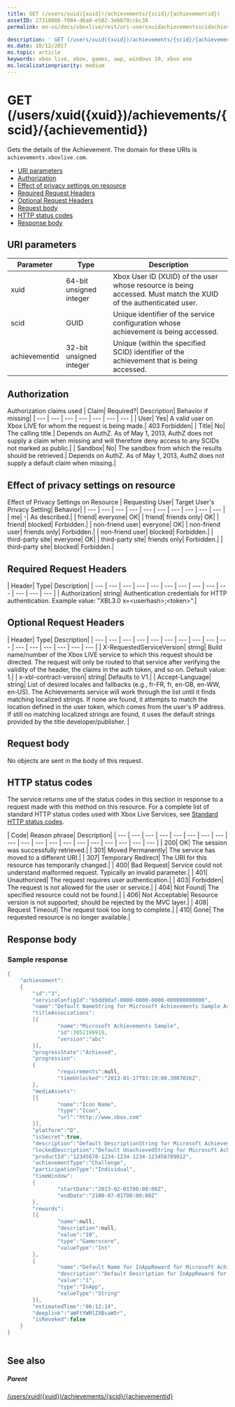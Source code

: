 ```yaml
---
title: GET (/users/xuid({xuid})/achievements/{scid}/{achievementid})
assetID: 27318886-f084-d6a8-e582-3eb070ccbc38
permalink: en-us/docs/xboxlive/rest/uri-usersxuidachievementsscidachievementidget.html

description: ' GET (/users/xuid({xuid})/achievements/{scid}/{achievementid})'
ms.date: 10/12/2017
ms.topic: article
keywords: xbox live, xbox, games, uwp, windows 10, xbox one
ms.localizationpriority: medium
---
```

# GET (/users/xuid({xuid})/achievements/{scid}/{achievementid})
Gets the details of the Achievement. 
The domain for these URIs is `achievements.xboxlive.com`.
 
  * [URI parameters](#ID4EV)
  * [Authorization](#ID4EAB)
  * [Effect of privacy settings on resource](#ID4E4C)
  * [Required Request Headers](#ID4EPG)
  * [Optional Request Headers](#ID4EPH)
  * [Request body](#ID4ECBAC)
  * [HTTP status codes](#ID4ENBAC)
  * [Response body](#ID4EBGAC)
 
<a id="ID4EV"></a>

 
## URI parameters
 
| Parameter| Type| Description| 
| --- | --- | --- | 
| xuid| 64-bit unsigned integer| Xbox User ID (XUID) of the user whose resource is being accessed. Must match the XUID of the authenticated user.| 
| scid| GUID| Unique identifier of the service configuration whose achievement is being accessed.| 
| achievementid| 32-bit unsigned integer| Unique (within the specified SCID) identifier of the achievement that is being accessed.| 
  
<a id="ID4EAB"></a>

 
## Authorization
 
Authorization claims used | Claim| Required?| Description| Behavior if missing| 
| --- | --- | --- | --- | --- | --- | --- | 
| User| Yes| A valid user on Xbox LIVE for whom the request is being made.| 403 Forbidden| 
| Title| No| The calling title.| Depends on AuthZ. As of May 1, 2013, AuthZ does not supply a claim when missing and will therefore deny access to any SCIDs not marked as public.| 
| Sandbox| No| The sandbox from which the results should be retrieved.| Depends on AuthZ. As of May 1, 2013, AuthZ does not supply a default claim when missing.| 
  
<a id="ID4E4C"></a>

 
## Effect of privacy settings on resource
 
Effect of Privacy Settings on Resource | Requesting User| Target User's Privacy Setting| Behavior| 
| --- | --- | --- | --- | --- | --- | --- | --- | --- | --- | 
| me| -| As described.| 
| friend| everyone| OK| 
| friend| friends only| OK| 
| friend| blocked| Forbidden.| 
| non-friend user| everyone| OK| 
| non-friend user| friends only| Forbidden.| 
| non-friend user| blocked| Forbidden.| 
| third-party site| everyone| OK| 
| third-party site| friends only| Forbidden.| 
| third-party site| blocked| Forbidden.| 
  
<a id="ID4EPG"></a>

 
## Required Request Headers
 
| Header| Type| Description| 
| --- | --- | --- | --- | --- | --- | --- | --- | --- | --- | --- | --- | --- | 
| Authorization| string| Authentication credentials for HTTP authentication. Example value: "XBL3.0 x=&lt;userhash>;&lt;token>".| 
  
<a id="ID4EPH"></a>

 
## Optional Request Headers
 
| Header| Type| Description| 
| --- | --- | --- | --- | --- | --- | --- | --- | --- | --- | --- | --- | --- | --- | --- | --- | 
| X-RequestedServiceVersion| string| Build name/number of the Xbox LIVE service to which this request should be directed. The request will only be routed to that service after verifying the validity of the header, the claims in the auth token, and so on. Default value: 1.| 
| x-xbl-contract-version| string| Defaults to V1.| 
| Accept-Language| string| List of desired locales and fallbacks (e.g., fr-FR, fr, en-GB, en-WW, en-US). The Achievements service will work through the list until it finds matching localized strings. If none are found, it attempts to match the location defined in the user token, which comes from the user's IP address. If still no matching localized strings are found, it uses the default strings provided by the title developer/publisher. | 
  
<a id="ID4ECBAC"></a>

 
## Request body
 
No objects are sent in the body of this request.
  
<a id="ID4ENBAC"></a>

 
## HTTP status codes
 
The service returns one of the status codes in this section in response to a request made with this method on this resource. For a complete list of standard HTTP status codes used with Xbox Live Services, see [Standard HTTP status codes](../../additional/httpstatuscodes.md).
 
| Code| Reason phrase| Description| 
| --- | --- | --- | --- | --- | --- | --- | --- | --- | --- | --- | --- | --- | --- | --- | --- | --- | --- | --- | 
| 200| OK| The session was successfully retrieved.| 
| 301| Moved Permanently| The service has moved to a different URI.| 
| 307| Temporary Redirect| The URI for this resource has temporarily changed.| 
| 400| Bad Request| Service could not understand malformed request. Typically an invalid parameter.| 
| 401| Unauthorized| The request requires user authentication.| 
| 403| Forbidden| The request is not allowed for the user or service.| 
| 404| Not Found| The specified resource could not be found.| 
| 406| Not Acceptable| Resource version is not supported; should be rejected by the MVC layer.| 
| 408| Request Timeout| The request took too long to complete.| 
| 410| Gone| The requested resource is no longer available.| 
  
<a id="ID4EBGAC"></a>

 
## Response body
 
<a id="ID4EHGAC"></a>

 
### Sample response
 

```cpp
{
    "achievement":
    {
        "id":"3",
        "serviceConfigId":"b5dd9daf-0000-0000-0000-000000000000",
        "name":"Default NameString for Microsoft Achievements Sample Achievement 3",
        "titleAssociations":
        [{
                "name":"Microsoft Achievements Sample",
                "id":3051199919,
                "version":"abc"
        }],
        "progressState":"Achieved",
        "progression":
        {
                "requirements":null,
                "timeUnlocked":"2013-01-17T03:19:00.3087016Z",
        },
        "mediaAssets":
        [{
                "name":"Icon Name",
                "type":"Icon",
                "url":"http://www.xbox.com"
        }],
        "platform":"D",
        "isSecret":true,
        "description":"Default DescriptionString for Microsoft Achievements Sample Achievement 3",
        "lockedDescription":"Default UnachievedString for Microsoft Achievements Sample Achievement 3",
        "productId":"12345678-1234-1234-1234-123456789012",
        "achievementType":"Challenge",
        "participationType":"Individual",
        "timeWindow":
        {
                "startDate":"2013-02-01T00:00:00Z",
                "endDate":"2100-07-01T00:00:00Z"
        },
        "rewards":
        [{
                "name":null,
                "description":null,
                "value":"10",
                "type":"Gamerscore",
                "valueType":"Int"
        },
        {
                "name":"Default Name for InAppReward for Microsoft Achievements Sample Achievement 3",
                "description":"Default Description for InAppReward for Microsoft Achievements Sample Achievement 3",
                "value":"1",
                "type":"InApp",
                "valueType":"String"
        }],
        "estimatedTime":"06:12:14",
        "deeplink":"aWFtYWRlZXBsaW5r",
        "isRevoked":false
    }
}
         
```

   
<a id="ID4ERGAC"></a>

 
## See also
 
<a id="ID4ETGAC"></a>

 
##### Parent 

[/users/xuid({xuid})/achievements/{scid}/{achievementid}](uri-usersxuidachievementsscidachievementid.md)

   